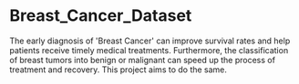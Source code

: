 # Breast_Cancer_Dataset
The early diagnosis of 'Breast Cancer' can improve survival rates and help patients receive timely medical treatments. Furthermore, the classification of breast tumors into benign or malignant can speed up the process of treatment and recovery. This project aims to do the same. 
